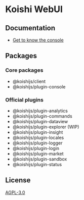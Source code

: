 # Koishi WebUI

## Documentation

- [Get to know the console](https://koishi.chat/manual/console/)

## Packages

### Core packages

- @koishijs/client
- @koishijs/plugin-console

### Official plugins

- @koishijs/plugin-analytics
- @koishijs/plugin-commands
- @koishijs/plugin-dataview
- @koishijs/plugin-explorer (WIP)
- @koishijs/plugin-insight
- @koishijs/plugin-locales
- @koishijs/plugin-logger
- @koishijs/plugin-login
- @koishijs/plugin-market
- @koishijs/plugin-sandbox
- @koishijs/plugin-status

## License

[AGPL-3.0](./LICENSE)
